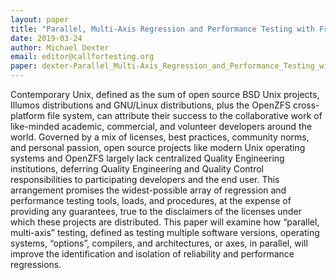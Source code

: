 ```yaml
---
layout: paper
title: "Parallel, Multi-Axis Regression and Performance Testing with FreeBSD, OpenZFS, and bhyve"
date: 2019-03-24
author: Michael Dexter
email: editor@callfortesting.org
paper: dexter-Parallel_Multi-Axis_Regression_and_Performance_Testing_with_FreeBSD_OpenZFS_and_bhyve.pdf
---
```

Contemporary Unix, defined as the sum of open source BSD Unix projects, Illumos distributions and GNU/Linux distributions, plus the OpenZFS cross-platform file system, can attribute their success to the collaborative work of like-minded academic, commercial, and volunteer developers around the world. Governed by a mix of licenses, best practices, community norms, and personal passion, open source projects like modern Unix operating systems and OpenZFS largely lack centralized Quality Engineering institutions, deferring Quality Engineering and Quality Control responsibilities to participating developers and the end user. This arrangement promises the widest-possible array of regression and performance testing tools, loads, and procedures, at the expense of providing any guarantees, true to the disclaimers of the licenses under which these projects are distributed. This paper will examine how “parallel, multi-axis” testing, defined as testing multiple software versions, operating systems, “options”, compilers, and architectures, or axes, in parallel, will improve the identification and isolation of reliability and performance regressions.
